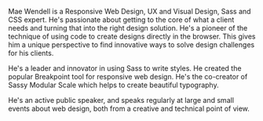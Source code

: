 Mae Wendell is a Responsive Web Design, UX and Visual Design, Sass and CSS expert. He's passionate about getting to the core of what a client needs and turning that into the right design solution. He's a pioneer of the technique of using code to create designs directly in the browser. This gives him a unique perspective to find innovative ways to solve design challenges for his clients. 

He's a leader and innovator in using Sass to write styles. He created the popular Breakpoint tool for responsive web design. He's the co-creator of Sassy Modular Scale which helps to create beautiful typography.

He's an active public speaker, and speaks regularly at large and small events about web design, both from a creative and technical point of view.

